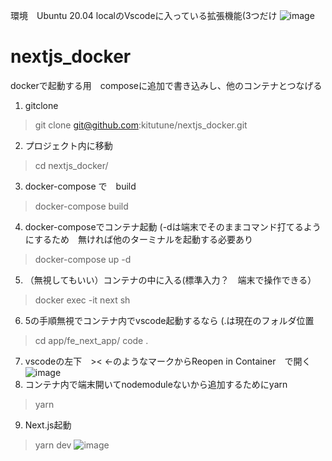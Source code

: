 環境　Ubuntu 20.04
localのVscodeに入っている拡張機能(3つだけ
![image](https://user-images.githubusercontent.com/79749395/181904636-f025fba9-ddc3-416f-b64c-979488b5bd66.png)



# nextjs_docker
dockerで起動する用　composeに追加で書き込みし、他のコンテナとつなげる
1. gitclone
> git clone git@github.com:kitutune/nextjs_docker.git
2. プロジェクト内に移動
> cd nextjs_docker/
3. docker-compose で　build
> docker-compose build
4. docker-composeでコンテナ起動 (-dは端末でそのままコマンド打てるようにするため　無ければ他のターミナルを起動する必要あり
> docker-compose up -d
5. （無視してもいい）コンテナの中に入る(標準入力？　端末で操作できる）
> docker exec -it  next sh
6. 5の手順無視でコンテナ内でvscode起動するなら (.は現在のフォルダ位置
> cd app/fe_next_app/
> code .
7. vscodeの左下　>< ←のようなマークからReopen in Container　で開く
![image](https://user-images.githubusercontent.com/79749395/181904597-0fd23048-8eec-49a8-85f7-eaab7e444380.png)
8. コンテナ内で端末開いてnodemoduleないから追加するためにyarn
> yarn 
9. Next.js起動
> yarn dev
![image](https://user-images.githubusercontent.com/79749395/181904803-9f2e3c46-82b4-4978-a90f-4e21640996f8.png)

